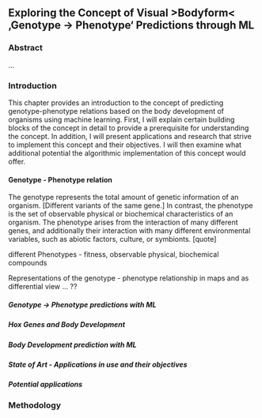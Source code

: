 <h2>Exploring the Concept of Visual >Bodyform< ‚Genotype -> Phenotype‘ Predictions through ML	</h2>

<h3>Abstract</h3>

...

<h3>Introduction</h3>

This chapter provides an introduction to the concept of predicting genotype-phenotype relations based on the body development of organisms using machine learning. First, I will explain certain building blocks of the concept in detail to provide a prerequisite for understanding the concept. In addition, I will present applications and research that strive to implement this concept and their objectives. I will then examine what additional potential the algorithmic implementation of this concept would offer.


<h4>Genotype - Phenotype relation</h4> 

The genotype represents the total amount of genetic information of an organism. [Different variants of the same gene.] In contrast, the phenotype is the set of observable physical or biochemical characteristics of an organism. The phenotype arises from the interaction of many different genes, and additionally their interaction with many different environmental variables, such as abiotic factors, culture, or symbionts. [quote]

different Phenotypes - fitness, observable physical, biochemical compounds

Representations of the genotype - phenotype relationship in maps and as differential view ...
??

<h5>Genotype -> Phenotype predictions with ML</h5> 



<h5>Hox Genes and Body Development</h5>



<h5>Body Development prediction with ML</h5> 


<h5>State of Art - Applications in use and their objectives</h5> 


<h5>Potential applications</h5> 


<h3>Methodology</h3>

